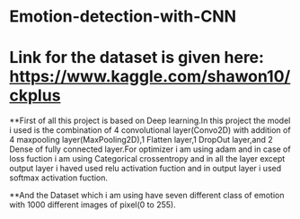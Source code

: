 # Emotion-detection-with-CNN


# Link for the dataset is given here: https://www.kaggle.com/shawon10/ckplus

**First of all this project is based on Deep learning.In this project the model i used is the combination of 4 convolutional layer(Convo2D) with addition of 4 maxpooling layer(MaxPooling2D),1 Flatten layer,1 DropOut layer,and 2 Dense of fully connected layer.For optimizer i am using adam and in case of loss fuction i am using Categorical crossentropy and in all the layer except output layer i haved used relu activation fuction and in output layer i used softmax activation fuction.

**And the Dataset which  i am using have seven different class of emotion with 1000 different images of pixel(0 to 255).
